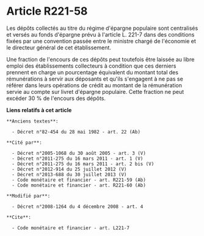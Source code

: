 # Article R221-58

Les dépôts collectés au titre du régime d'épargne populaire sont centralisés et versés au fonds d'épargne prévu à l'article
L. 221-7 dans des conditions fixées par une convention passée entre le ministre chargé de l'économie et le directeur général
de cet établissement. 

Une fraction de l'encours de ces dépôts peut toutefois être laissée au libre emploi des établissements collecteurs à
condition que ces derniers prennent en charge un pourcentage équivalent du montant total des rémunérations à servir aux
déposants et qu'ils s'engagent à ne pas se référer dans leurs opérations de crédit au montant de la rémunération servie au
compte sur livret d'épargne populaire. Cette fraction ne peut excéder 30 % de l'encours des dépôts.

**Liens relatifs à cet article**

	**Anciens textes**:

	  - Décret n°82-454 du 28 mai 1982 - art. 22 (Ab)

	**Cité par**:

	  - Décret n°2005-1068 du 30 août 2005 - art. 3 (V)
	  - Décret n°2011-275 du 16 mars 2011 - art. 1 (V)
	  - Décret n°2011-275 du 16 mars 2011 - art. 2 bis (V)
	  - Décret n°2012-914 du 25 juillet 2012 (V)
	  - Décret n°2013-688 du 30 juillet 2013 (V)
	  - Code monétaire et financier - art. R221-59 (Ab)
	  - Code monétaire et financier - art. R221-60 (Ab)

	**Modifié par**:

	  - Décret n°2008-1264 du 4 décembre 2008 - art. 4

	**Cite**:

	  - Code monétaire et financier - art. L221-7
